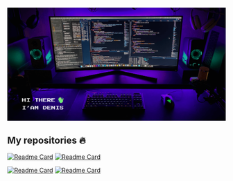 ![This is an image](https://github.com/n0a/n0a/blob/main/n0a_v1.png?raw=true)

## My repositories 🔥

[![Readme Card](https://github-readme-stats.vercel.app/api/pin/?username=n0a&repo=telegram-get-remote-ip&theme=aura)](https://github-readme-stats.vercel.app/api/pin/?username=n0a&repo=telegram-get-remote-ip&theme=aura)  [![Readme Card](https://github-readme-stats.vercel.app/api/pin/?username=n0a&repo=meterpreter-av-bypass&theme=aura)](https://github-readme-stats.vercel.app/api/pin/?username=n0a&repo=meterpreter-av-bypass&theme=aura)

[![Readme Card](https://github-readme-stats.vercel.app/api/pin/?username=n0a&repo=wireshark-post-convert&theme=aura)](https://github-readme-stats.vercel.app/api/pin/?username=n0a&repo=wireshark-post-convert&theme=aura)  [![Readme Card](https://github-readme-stats.vercel.app/api/pin/?username=n0a&repo=mac-address-changer&theme=aura)](https://github-readme-stats.vercel.app/api/pin/?username=n0a&repo=mac-address-changer&theme=aura)
<!--


**n0a/n0a** is a ✨ _special_ ✨ repository because its `README.md` (this file) appears on your GitHub profile.

Here are some ideas to get you started:

- 🔭 I’m currently working on ...
- 🌱 I’m currently learning ...
- 👯 I’m looking to collaborate on ...
- 🤔 I’m looking for help with ...
- 💬 Ask me about ...
- 📫 How to reach me: ...
- 😄 Pronouns: ...
- ⚡ Fun fact: ...
-->
